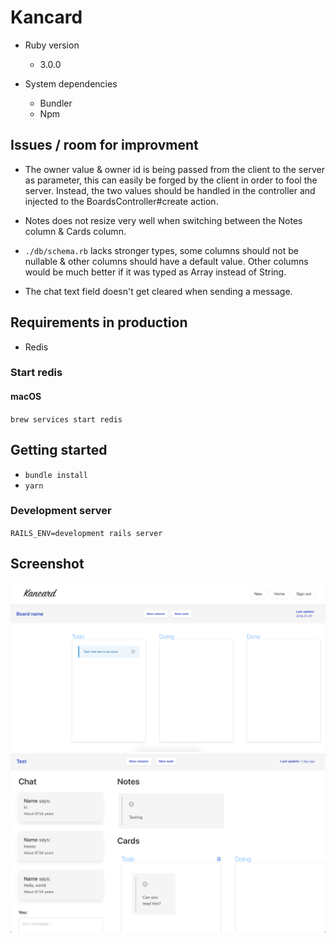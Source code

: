 # Kancard

- Ruby version
  - 3.0.0

- System dependencies
  - Bundler
  - Npm

## Issues / room for improvment

- The owner value & owner id is being passed from the client to the server as parameter, this can easily be forged by the client in order to fool the server. Instead, the two values should be handled in the controller and injected to the BoardsController#create action.

- Notes does not resize very well when switching between the Notes column & Cards column.

- `./db/schema.rb` lacks stronger types, some columns should not be nullable & other columns should have a default value. Other columns would be much better if it was typed as Array instead of String.

- The chat text field doesn't get cleared when sending a message.

## Requirements in production

- Redis

### Start redis

#### macOS

`brew services start redis`

## Getting started

- `bundle install`
- `yarn`

### Development server

`RAILS_ENV=development rails server`

## Screenshot

![demo](media/demo.png)
![demo v2](media/demo-v2.png)
